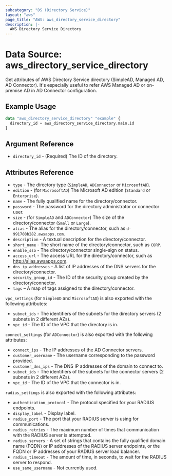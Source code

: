 ```yaml
---
subcategory: "DS (Directory Service)"
layout: "aws"
page_title: "AWS: aws_directory_service_directory"
description: |-
  AWS Directory Service Directory
---
```


# Data Source: aws_directory_service_directory

Get attributes of AWS Directory Service directory (SimpleAD, Managed AD, AD Connector). It's especially useful to refer AWS Managed AD or on-premise AD in AD Connector configuration.

## Example Usage

```terraform
data "aws_directory_service_directory" "example" {
  directory_id = aws_directory_service_directory.main.id
}
```

## Argument Reference

* `directory_id` - (Required) The ID of the directory.

## Attributes Reference

* `type` - The directory type (`SimpleAD`, `ADConnector` or `MicrosoftAD`).
* `edition` - (for `MicrosoftAD`) The Microsoft AD edition (`Standard` or `Enterprise`).
* `name` - The fully qualified name for the directory/connector.
* `password` - The password for the directory administrator or connector user.
* `size` - (for `SimpleAD` and `ADConnector`) The size of the directory/connector (`Small` or `Large`).
* `alias` - The alias for the directory/connector, such as `d-991708b282.awsapps.com`.
* `description` - A textual description for the directory/connector.
* `short_name` - The short name of the directory/connector, such as `CORP`.
* `enable_sso` - The directory/connector single-sign on status.
* `access_url` - The access URL for the directory/connector, such as http://alias.awsapps.com.
* `dns_ip_addresses` - A list of IP addresses of the DNS servers for the directory/connector.
* `security_group_id` - The ID of the security group created by the directory/connector.
* `tags` – A map of tags assigned to the directory/connector.

 `vpc_settings` (for `SimpleAD` and `MicrosoftAD`) is also exported with the following attributes:

* `subnet_ids` - The identifiers of the subnets for the directory servers (2 subnets in 2 different AZs).
* `vpc_id` - The ID of the VPC that the directory is in.

`connect_settings` (for `ADConnector`) is also exported with the following attributes:

* `connect_ips` - The IP addresses of the AD Connector servers.
* `customer_username` - The username corresponding to the password provided.
* `customer_dns_ips` - The DNS IP addresses of the domain to connect to.
* `subnet_ids` - The identifiers of the subnets for the connector servers (2 subnets in 2 different AZs).
* `vpc_id` - The ID of the VPC that the connector is in.

`radius_settings` is also exported with the following attributes:

* `authentication_protocol` - The protocol specified for your RADIUS endpoints.
* `display_label` - Display label.
* `radius_port` - The port that your RADIUS server is using for communications.
* `radius_retries` - The maximum number of times that communication with the RADIUS server is attempted.
* `radius_servers` - A set of strings that contains the fully qualified domain name (FQDN) or IP addresses of the RADIUS server endpoints, or the FQDN or IP addresses of your RADIUS server load balancer.
* `radius_timeout` - The amount of time, in seconds, to wait for the RADIUS server to respond.
* `use_same_username` - Not currently used.
